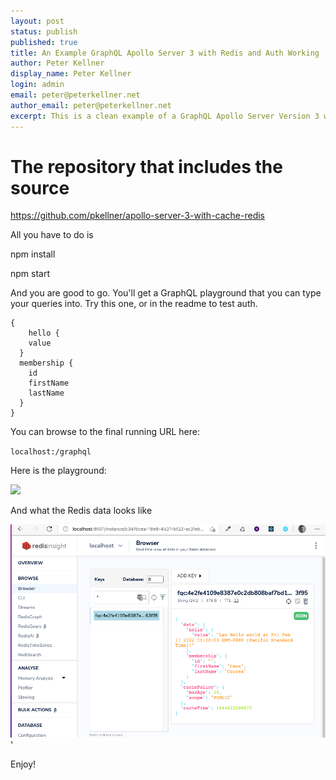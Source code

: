```yaml
---
layout: post
status: publish
published: true
title: An Example GraphQL Apollo Server 3 with Redis and Auth Working
author: Peter Kellner
display_name: Peter Kellner
login: admin
email: peter@peterkellner.net
author_email: peter@peterkellner.net
excerpt: This is a clean example of a GraphQL Apollo Server Version 3 working with Redis. It is based on a clone of a V2 project and has all the fixes for version 3.
---
```




# The repository that includes the source


https://github.com/pkellner/apollo-server-3-with-cache-redis

All you have to do is 

npm install

npm start

And you are good to go. You'll get a GraphQL playground that you can type your queries into.  Try this one, or in the readme to test auth.

```
{
	hello {
    value
  }
  membership {
    id
    firstName
    lastName
  }
}
```


You can browse to the final running URL here: 

`localhost:/graphql`

Here is the playground:

![](/assets/posts/2022-02-11/as3-working-png)

And what the Redis data looks like

![](/assets/posts/2022-02-11/redis-insight-screenshot.png)
'

Enjoy!
